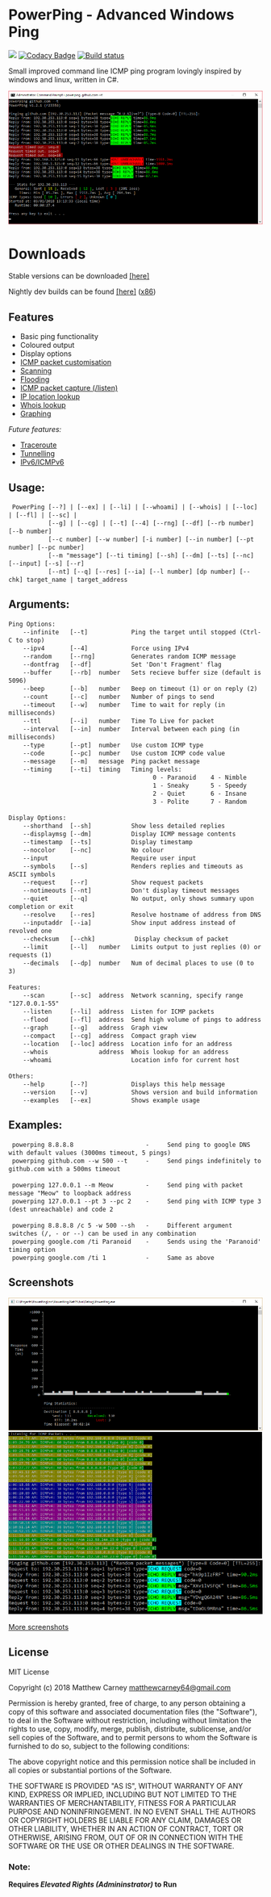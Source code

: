 # PowerPing - Advanced Windows Ping 

[![](https://img.shields.io/badge/version-1.3.0-brightgreen.svg)]() [![Codacy Badge](https://api.codacy.com/project/badge/Grade/8017007ba00645b390013970e5b6df43)](https://www.codacy.com/app/Killeroo/PowerPing?utm_source=github.com&amp;utm_medium=referral&amp;utm_content=Killeroo/PowerPing&amp;utm_campaign=Badge_Grade) [![Build status](https://ci.appveyor.com/api/projects/status/fq7jnpmlejm7jych?svg=true)](https://ci.appveyor.com/project/Killeroo/powerping) 

Small improved command line ICMP ping program lovingly inspired by windows and linux, written in C#.

![alt text](docs/screenshots/screenshot.png "PowerPing in action")

# Downloads
Stable versions can be downloaded [[here]](https://github.com/Killeroo/PowerPing/releases)

Nightly dev builds can be found [[here]](https://ci.appveyor.com/api/projects/killeroo/powerping/artifacts/build%2Fx64%2FPowerPing.exe?job=Platform%3A%20x64&branch=dev) ([x86](https://ci.appveyor.com/api/projects/killeroo/powerping/artifacts/build%2Fx86%2FPowerPing.exe?job=Platform%3A%20x86&branch=dev))



## Features

- Basic ping functionality
- Coloured output
- Display options
- [ICMP packet customisation](https://en.wikipedia.org/wiki/Internet_Control_Message_Protocol#Control_messages)
- [Scanning](https://en.wikipedia.org/wiki/Ping_sweep)
- [Flooding](https://en.wikipedia.org/wiki/Ping_flood)
- [ICMP packet capture (/listen)](docs/screenshots/screenshot3.png)
- [IP location lookup](docs/screenshots/screenshot4.png)
- [Whois lookup](https://en.wikipedia.org/wiki/WHOIS)
- [Graphing](docs/screenshots/screenshot2.png)

_Future features:_

- [Traceroute](https://en.wikipedia.org/wiki/Traceroute)
- [Tunnelling](https://en.wikipedia.org/wiki/ICMP_tunnel)
- [IPv6/ICMPv6](https://en.wikipedia.org/wiki/Internet_Control_Message_Protocol_version_6)

## Usage: 
     PowerPing [--?] | [--ex] | [--li] | [--whoami] | [--whois] | [--loc] | [--fl] | [--sc] |
               [--g] | [--cg] | [--t] [--4] [--rng] [--df] [--rb number] [--b number] 
               [--c number] [--w number] [-i number] [--in number] [--pt number] [--pc number]
               [--m "message"] [--ti timing] [--sh] [--dm] [--ts] [--nc] [--input] [--s] [--r]
               [--nt] [--q] [--res] [--ia] [--l number] [dp number] [--chk] target_name | target_address
               
## Arguments:
    Ping Options:
        --infinite   [--t]            Ping the target until stopped (Ctrl-C to stop)
        --ipv4       [--4]            Force using IPv4
        --random     [--rng]          Generates random ICMP message
        --dontfrag   [--df]           Set 'Don't Fragment' flag
        --buffer     [--rb]  number   Sets recieve buffer size (default is 5096)
        --beep       [--b]   number   Beep on timeout (1) or on reply (2)
        --count      [--c]   number   Number of pings to send
        --timeout    [--w]   number   Time to wait for reply (in milliseconds)
        --ttl        [--i]   number   Time To Live for packet
        --interval   [--in]  number   Interval between each ping (in milliseconds)
        --type       [--pt]  number   Use custom ICMP type
        --code       [--pc]  number   Use custom ICMP code value
        --message    [--m]   message  Ping packet message
        --timing     [--ti]  timing   Timing levels:
                                            0 - Paranoid    4 - Nimble
                                            1 - Sneaky      5 - Speedy
                                            2 - Quiet       6 - Insane
                                            3 - Polite      7 - Random
    
    Display Options:
        --shorthand  [--sh]           Show less detailed replies
        --displaymsg [--dm]           Display ICMP message contents
        --timestamp  [--ts]           Display timestamp
        --nocolor    [--nc]           No colour
        --input                       Require user input
        --symbols    [--s]            Renders replies and timeouts as ASCII symbols
        --request    [--r]            Show request packets
        --notimeouts [--nt]           Don't display timeout messages
        --quiet      [--q]            No output, only shows summary upon completion or exit
        --resolve    [--res]          Resolve hostname of address from DNS
        --inputaddr  [--ia]           Show input address instead of revolved one
        --checksum   [--chk]           Display checksum of packet
        --limit      [--l]   number   Limits output to just replies (0) or requests (1)
        --decimals   [--dp]  number   Num of decimal places to use (0 to 3)

    Features:
        --scan       [--sc]  address  Network scanning, specify range "127.0.0.1-55"
        --listen     [--li]  address  Listen for ICMP packets
        --flood      [--fl]  address  Send high volume of pings to address
        --graph      [--g]   address  Graph view
        --compact    [--cg]  address  Compact graph view
        --location   [--loc] address  Location info for an address
        --whois              address  Whois lookup for an address
        --whoami                      Location info for current host

    Others:
        --help       [--?]            Displays this help message
        --version    [--v]            Shows version and build information
        --examples   [--ex]           Shows example usage

## Examples:
     powerping 8.8.8.8                    -     Send ping to google DNS with default values (3000ms timeout, 5 pings)
     powerping github.com --w 500 --t     -     Send pings indefinitely to github.com with a 500ms timeout
     
     powerping 127.0.0.1 --m Meow         -     Send ping with packet message "Meow" to loopback address
     powerping 127.0.0.1 --pt 3 --pc 2    -     Send ping with ICMP type 3 (dest unreachable) and code 2
     
     powerping 8.8.8.8 /c 5 -w 500 --sh   -     Different argument switches (/, - or --) can be used in any combination
     powerping google.com /ti Paranoid    -     Sends using the 'Paranoid' timing option
     powerping google.com /ti 1           -     Same as above

## Screenshots

![alt text](docs/screenshots/screenshot1.png "Powerping's Graph view")
![alt text](docs/screenshots/screenshot2.png "Powerping Listening for ICMP activity")
![alt text](docs/screenshots/screenshot4.png "Powerping showing request packets and sending random ICMP data")

[More screenshots](docs/screenshots/)

## License

MIT License

Copyright (c) 2018 Matthew Carney <matthewcarney64@gmail.com>

Permission is hereby granted, free of charge, to any person obtaining a copy
of this software and associated documentation files (the "Software"), to deal
in the Software without restriction, including without limitation the rights
to use, copy, modify, merge, publish, distribute, sublicense, and/or sell
copies of the Software, and to permit persons to whom the Software is
furnished to do so, subject to the following conditions:

The above copyright notice and this permission notice shall be included in all
copies or substantial portions of the Software.

THE SOFTWARE IS PROVIDED "AS IS", WITHOUT WARRANTY OF ANY KIND, EXPRESS OR
IMPLIED, INCLUDING BUT NOT LIMITED TO THE WARRANTIES OF MERCHANTABILITY,
FITNESS FOR A PARTICULAR PURPOSE AND NONINFRINGEMENT. IN NO EVENT SHALL THE
AUTHORS OR COPYRIGHT HOLDERS BE LIABLE FOR ANY CLAIM, DAMAGES OR OTHER
LIABILITY, WHETHER IN AN ACTION OF CONTRACT, TORT OR OTHERWISE, ARISING FROM,
OUT OF OR IN CONNECTION WITH THE SOFTWARE OR THE USE OR OTHER DEALINGS IN THE
SOFTWARE.

### Note: 
**Requires _Elevated Rights (Admininstrator)_ to Run**

